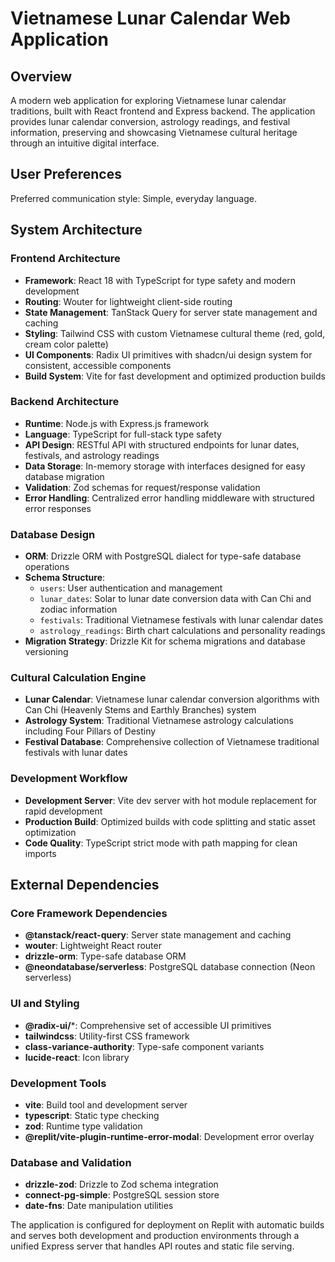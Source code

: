 # Vietnamese Lunar Calendar Web Application

## Overview

A modern web application for exploring Vietnamese lunar calendar traditions, built with React frontend and Express backend. The application provides lunar calendar conversion, astrology readings, and festival information, preserving and showcasing Vietnamese cultural heritage through an intuitive digital interface.

## User Preferences

Preferred communication style: Simple, everyday language.

## System Architecture

### Frontend Architecture
- **Framework**: React 18 with TypeScript for type safety and modern development
- **Routing**: Wouter for lightweight client-side routing
- **State Management**: TanStack Query for server state management and caching
- **Styling**: Tailwind CSS with custom Vietnamese cultural theme (red, gold, cream color palette)
- **UI Components**: Radix UI primitives with shadcn/ui design system for consistent, accessible components
- **Build System**: Vite for fast development and optimized production builds

### Backend Architecture
- **Runtime**: Node.js with Express.js framework
- **Language**: TypeScript for full-stack type safety
- **API Design**: RESTful API with structured endpoints for lunar dates, festivals, and astrology readings
- **Data Storage**: In-memory storage with interfaces designed for easy database migration
- **Validation**: Zod schemas for request/response validation
- **Error Handling**: Centralized error handling middleware with structured error responses

### Database Design
- **ORM**: Drizzle ORM with PostgreSQL dialect for type-safe database operations
- **Schema Structure**:
  - `users`: User authentication and management
  - `lunar_dates`: Solar to lunar date conversion data with Can Chi and zodiac information
  - `festivals`: Traditional Vietnamese festivals with lunar calendar dates
  - `astrology_readings`: Birth chart calculations and personality readings
- **Migration Strategy**: Drizzle Kit for schema migrations and database versioning

### Cultural Calculation Engine
- **Lunar Calendar**: Vietnamese lunar calendar conversion algorithms with Can Chi (Heavenly Stems and Earthly Branches) system
- **Astrology System**: Traditional Vietnamese astrology calculations including Four Pillars of Destiny
- **Festival Database**: Comprehensive collection of Vietnamese traditional festivals with lunar dates

### Development Workflow
- **Development Server**: Vite dev server with hot module replacement for rapid development
- **Production Build**: Optimized builds with code splitting and static asset optimization
- **Code Quality**: TypeScript strict mode with path mapping for clean imports

## External Dependencies

### Core Framework Dependencies
- **@tanstack/react-query**: Server state management and caching
- **wouter**: Lightweight React router
- **drizzle-orm**: Type-safe database ORM
- **@neondatabase/serverless**: PostgreSQL database connection (Neon serverless)

### UI and Styling
- **@radix-ui/***: Comprehensive set of accessible UI primitives
- **tailwindcss**: Utility-first CSS framework
- **class-variance-authority**: Type-safe component variants
- **lucide-react**: Icon library

### Development Tools
- **vite**: Build tool and development server
- **typescript**: Static type checking
- **zod**: Runtime type validation
- **@replit/vite-plugin-runtime-error-modal**: Development error overlay

### Database and Validation
- **drizzle-zod**: Drizzle to Zod schema integration
- **connect-pg-simple**: PostgreSQL session store
- **date-fns**: Date manipulation utilities

The application is configured for deployment on Replit with automatic builds and serves both development and production environments through a unified Express server that handles API routes and static file serving.